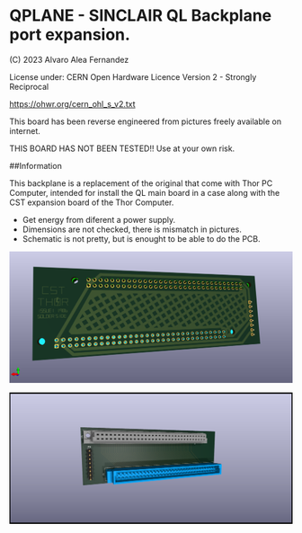 # QPLANE - SINCLAIR QL Backplane port expansion.

(C) 2023 Alvaro Alea Fernandez

License under: CERN Open Hardware Licence Version 2 - Strongly Reciprocal

https://ohwr.org/cern_ohl_s_v2.txt

This board has been reverse engineered from pictures freely available on internet.

THIS BOARD HAS NOT BEEN TESTED!! Use at your own risk.

##Information

This backplane is a replacement of the original that come with Thor PC Computer,
intended for install the QL main board in a case along with the CST expansion board of the Thor Computer.

* Get energy from diferent a power supply.
* Dimensions are not checked, there is mismatch in pictures.
* Schematic is not pretty, but is enought to be able to do the PCB.

![My image](Thor_20_backplane_solderside.png)

![My image](Thor_20_backplane_compside.png)

